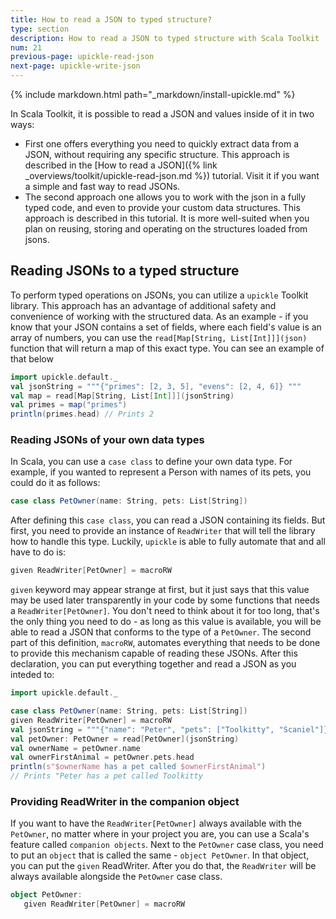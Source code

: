 ```yaml
---
title: How to read a JSON to typed structure?
type: section
description: How to read a JSON to typed structure with Scala Toolkit
num: 21
previous-page: upickle-read-json
next-page: upickle-write-json
---
```


{% include markdown.html path="_markdown/install-upickle.md" %}

In Scala Toolkit, it is possible to read a JSON and values inside of it in two ways:
 - First one offers everything you need to quickly extract data from a JSON, without requiring any specific structure. 
 This approach is described in the [How to read a JSON]({% link _overviews/toolkit/upickle-read-json.md %}) tutorial. Visit it if you want a simple and fast way to read JSONs.
 - The second approach one allows you to work with the json in a fully typed code, and even to provide your custom data structures. 
 This approach is described in this tutorial. It is more well-suited when you plan on reusing, storing and operating on the structures loaded from jsons.

## Reading JSONs to a typed structure
To perform typed operations on JSONs, you can utilize a `upickle` Toolkit library. 
This approach has an advantage of additional safety and convenience of working with the structured data.
As an example - if you know that your JSON contains a set of fields, where each field's value is an array of numbers, 
you can use the `read[Map[String, List[Int]]](json)` function that will return a map of this exact type.
You can see an example of that below
```scala
import upickle.default._
val jsonString = """{"primes": [2, 3, 5], "evens": [2, 4, 6]} """
val map = read[Map[String, List[Int]]](jsonString)
val primes = map("primes")
println(primes.head) // Prints 2
```

### Reading JSONs of your own data types
In Scala, you can use a `case class` to define your own data type. For example, if you wanted to represent a Person with names of its pets, you could do it as follows:
```scala
case class PetOwner(name: String, pets: List[String])
```
After defining this `case class`, you can read a JSON containing its fields. But first, you need to provide an instance of `ReadWriter` that will tell the library
how to handle this type. Luckily, `upickle` is able to fully automate that and all have to do is:
```scala
given ReadWriter[PetOwner] = macroRW
```
`given` keyword may appear strange at first, but it just says that this value may be used later transparently in your code by some functions that needs a `ReadWriter[PetOwner]`. 
You don't need to think about it for too long, that's the only thing you need to do - as long as this value is available, you will be able to read a JSON that conforms to the type of a `PetOwner`.
The second part of this definition, `macroRW`, automates everything that needs to be done to provide this mechanism capable of reading these JSONs.
After this declaration, you can put everything together and read a JSON as you inteded to:
```scala
import upickle.default._

case class PetOwner(name: String, pets: List[String])
given ReadWriter[PetOwner] = macroRW
val jsonString = """{"name": "Peter", "pets": ["Toolkitty", "Scaniel"]}"""
val petOwner: PetOwner = read[PetOwner](jsonString)
val ownerName = petOwner.name
val ownerFirstAnimal = petOwner.pets.head
println(s"$ownerName has a pet called $ownerFirstAnimal") 
// Prints "Peter has a pet called Toolkitty
``` 

### Providing ReadWriter in the companion object

If you want to have the `ReadWriter[PetOwner]` always available with the `PetOwner`, no matter where in your project you are, you can use a Scala's feature called `companion objects`.
Next to the `PetOwner` case class, you need to put an `object` that is called the same - `object PetOwner`. In that object, you can put the `given` ReadWriter.
After you do that, the `ReadWriter` will be always available alongside the `PetOwner` case class.
```scala
object PetOwner:
   given ReadWriter[PetOwner] = macroRW
```
